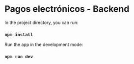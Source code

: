# Pagos electrónicos - Backend

In the project directory, you can run:

### `npm install`

Run the app in the development mode:

### `npm run dev`